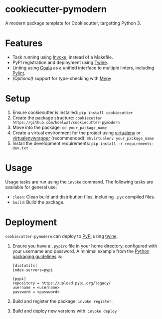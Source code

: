 # cookiecutter-pymodern

A modern package template for Cookiecutter, targetting Python 3.

# Features

- Task running using [Invoke](http://www.pyinvoke.org/), instead of a Makefile.
- PyPI registration and deployment using [Twine](https://github.com/pypa/twine).
- Linting using [Coala](https://github.com/coala/coala) as a unified interface
  to multiple linters, including [Pylint](https://github.com/PyCQA/pylint/).
- *(Optional)* support for type-checking
  with [Mypy](https://github.com/python/mypy)

# Setup

1. Ensure cookiecutter is installed: `pip install cookiecutter`
2. Create the package structure: `cookiecutter https://github.com/kdelwat/cookiecutter-pymodern`
3. Move into the package: `cd your_package_name`
4. Create a virtual environment for the project
   using [virtualenv](https://github.com/pypa/virtualenv)
   or [virtualenvwrapper](https://virtualenvwrapper.readthedocs.io/en/latest/)
   (recommended): `mkvirtualenv your_package_name`
5. Install the development requirements: `pip install -r requirements-dev.txt`

# Usage

Usage tasks are run using the `invoke` command. The following tasks are available
for general use:

- `clean`: Clean build and distribution files, including `.pyc` compiled files.
- `build`: Build the package.

# Deployment

`cookiecutter-pymodern` can deploy to [PyPi](https://pypi.python.org/pypi)
using [twine](https://github.com/pypa/twine).

1. Ensure you have a `.pypirc` file in your home directory, configured with
   your username and password. A minimal example from
   the [Python packaging guidelines](https://packaging.python.org) is:
   
   ``` 
   [distutils]
   index-servers=pypi

   [pypi]
   repository = https://upload.pypi.org/legacy/
   username = <username>
   password = <password>
   ```
2. Build and register the package: `invoke register`.
3. Build and deploy new versions with: `invoke deploy`
